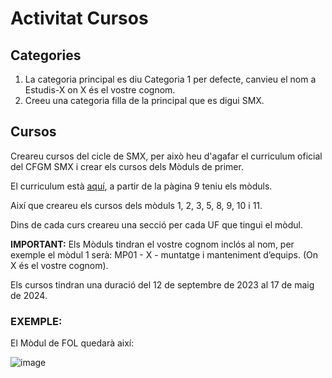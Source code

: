 # Activitat Cursos

## Categories

1. La categoria principal es diu Categoria 1 per defecte, canvieu el nom a Estudis-X on X és el vostre cognom.
2. Creeu una categoria filla de la principal que es digui SMX.

## Cursos

Creareu cursos del cicle de SMX, per això heu d'agafar el curriculum oficial del CFGM SMX i crear els cursos dels Mòduls de primer.

El curriculum està [aquí](https://xtec.gencat.cat/web/.content/alfresco/d/d/workspace/SpacesStore/0087/d5856770-ea2c-4b02-a8f6-ab9a35d446e9/DOGC_T_sistemes_microinformatics_xarxes.pdf), a partir de la pàgina 9 teniu els mòduls.

Així que creareu els cursos dels mòduls 1, 2, 3, 5, 8, 9, 10 i 11.

Dins de cada curs creareu una secció per cada UF que tingui el mòdul.

**IMPORTANT:** Els Mòduls tindran el vostre cognom inclós al nom, per exemple el mòdul 1 serà: MP01 - X - muntatge i manteniment d’equips. (On X és el vostre cognom).

Els cursos tindran una duració del 12 de septembre de 2023 al 17 de maig de 2024.

### EXEMPLE:

El Mòdul de FOL quedarà així:

![image](https://github.com/XaSaFa/MP08-23-24/assets/110727546/33424097-49db-4cfb-b128-74b782d06d33)


